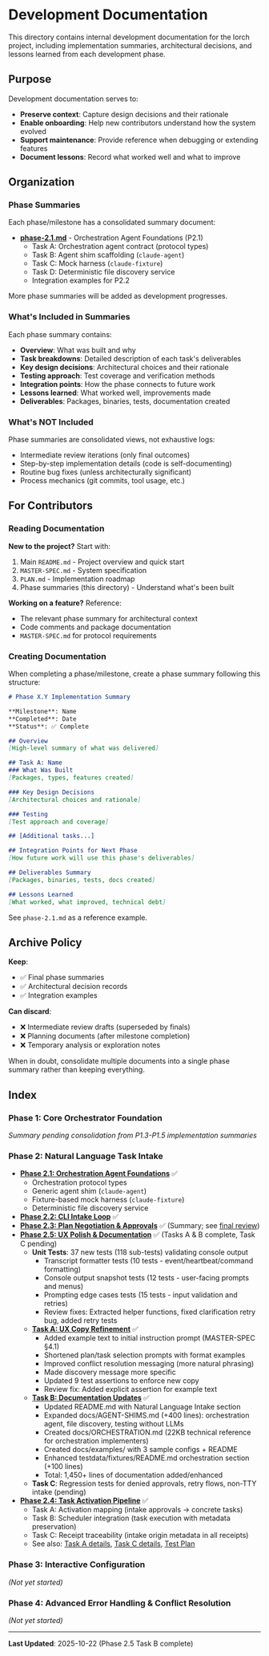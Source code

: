 # Development Documentation

This directory contains internal development documentation for the lorch project, including implementation summaries, architectural decisions, and lessons learned from each development phase.

## Purpose

Development documentation serves to:
- **Preserve context**: Capture design decisions and their rationale
- **Enable onboarding**: Help new contributors understand how the system evolved
- **Support maintenance**: Provide reference when debugging or extending features
- **Document lessons**: Record what worked well and what to improve

## Organization

### Phase Summaries

Each phase/milestone has a consolidated summary document:

- **[phase-2.1.md](./phase-2.1.md)** - Orchestration Agent Foundations (P2.1)
  - Task A: Orchestration agent contract (protocol types)
  - Task B: Agent shim scaffolding (`claude-agent`)
  - Task C: Mock harness (`claude-fixture`)
  - Task D: Deterministic file discovery service
  - Integration examples for P2.2

More phase summaries will be added as development progresses.

### What's Included in Summaries

Each phase summary contains:
- **Overview**: What was built and why
- **Task breakdowns**: Detailed description of each task's deliverables
- **Key design decisions**: Architectural choices and their rationale
- **Testing approach**: Test coverage and verification methods
- **Integration points**: How the phase connects to future work
- **Lessons learned**: What worked well, improvements made
- **Deliverables**: Packages, binaries, tests, documentation created

### What's NOT Included

Phase summaries are consolidated views, not exhaustive logs:
- Intermediate review iterations (only final outcomes)
- Step-by-step implementation details (code is self-documenting)
- Routine bug fixes (unless architecturally significant)
- Process mechanics (git commits, tool usage, etc.)

## For Contributors

### Reading Documentation

**New to the project?** Start with:
1. Main `README.md` - Project overview and quick start
2. `MASTER-SPEC.md` - System specification
3. `PLAN.md` - Implementation roadmap
4. Phase summaries (this directory) - Understand what's been built

**Working on a feature?** Reference:
- The relevant phase summary for architectural context
- Code comments and package documentation
- `MASTER-SPEC.md` for protocol requirements

### Creating Documentation

When completing a phase/milestone, create a phase summary following this structure:

```markdown
# Phase X.Y Implementation Summary

**Milestone**: Name
**Completed**: Date
**Status**: ✅ Complete

## Overview
[High-level summary of what was delivered]

## Task A: Name
### What Was Built
[Packages, types, features created]

### Key Design Decisions
[Architectural choices and rationale]

### Testing
[Test approach and coverage]

## [Additional tasks...]

## Integration Points for Next Phase
[How future work will use this phase's deliverables]

## Deliverables Summary
[Packages, binaries, tests, docs created]

## Lessons Learned
[What worked, what improved, technical debt]
```

See `phase-2.1.md` as a reference example.

## Archive Policy

**Keep**:
- ✅ Final phase summaries
- ✅ Architectural decision records
- ✅ Integration examples

**Can discard**:
- ❌ Intermediate review drafts (superseded by finals)
- ❌ Planning documents (after milestone completion)
- ❌ Temporary analysis or exploration notes

When in doubt, consolidate multiple documents into a single phase summary rather than keeping everything.

## Index

### Phase 1: Core Orchestrator Foundation
*Summary pending consolidation from P1.3-P1.5 implementation summaries*

### Phase 2: Natural Language Task Intake

- **[Phase 2.1: Orchestration Agent Foundations](./phase-2.1.md)** ✅
  - Orchestration protocol types
  - Generic agent shim (`claude-agent`)
  - Fixture-based mock harness (`claude-fixture`)
  - Deterministic file discovery service
- **[Phase 2.2: CLI Intake Loop](./phase-2.2.md)** ✅
- **[Phase 2.3: Plan Negotiation & Approvals](./phase-2.3.md)** ✅ (Summary; see [final review](./phase-2.3-review-final.md))
- **[Phase 2.5: UX Polish & Documentation](./phase-2.5.md)** ✅ (Tasks A & B complete, Task C pending)
  - **Unit Tests**: 37 new tests (118 sub-tests) validating console output
    - Transcript formatter tests (10 tests - event/heartbeat/command formatting)
    - Console output snapshot tests (12 tests - user-facing prompts and menus)
    - Prompting edge cases tests (15 tests - input validation and retries)
    - Review fixes: Extracted helper functions, fixed clarification retry bug, added retry tests
  - **[Task A: UX Copy Refinement](./phase-2.5-task-a.md)** ✅
    - Added example text to initial instruction prompt (MASTER-SPEC §4.1)
    - Shortened plan/task selection prompts with format examples
    - Improved conflict resolution messaging (more natural phrasing)
    - Made discovery message more specific
    - Updated 9 test assertions to enforce new copy
    - Review fix: Added explicit assertion for example text
  - **[Task B: Documentation Updates](./phase-2.5-task-b.md)** ✅
    - Updated README.md with Natural Language Intake section
    - Expanded docs/AGENT-SHIMS.md (+400 lines): orchestration agent, file discovery, testing without LLMs
    - Created docs/ORCHESTRATION.md (22KB technical reference for orchestration implementers)
    - Created docs/examples/ with 3 sample configs + README
    - Enhanced testdata/fixtures/README.md orchestration section (+100 lines)
    - Total: 1,450+ lines of documentation added/enhanced
  - **Task C**: Regression tests for denied approvals, retry flows, non-TTY intake (pending)
- **[Phase 2.4: Task Activation Pipeline](./phase-2.4.md)** ✅
  - Task A: Activation mapping (intake approvals → concrete tasks)
  - Task B: Scheduler integration (task execution with metadata preservation)
  - Task C: Receipt traceability (intake origin metadata in all receipts)
  - See also: [Task A details](./phase-2.4-task-a.md), [Task C details](./phase-2.4-task-c.md), [Test Plan](./phase-2.4-test-plan.md)

### Phase 3: Interactive Configuration
*(Not yet started)*

### Phase 4: Advanced Error Handling & Conflict Resolution
*(Not yet started)*

---

**Last Updated**: 2025-10-22 (Phase 2.5 Task B complete)
